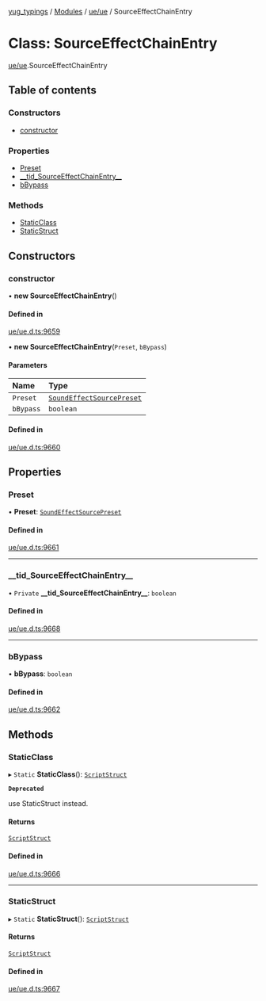 [yug_typings](../README.md) / [Modules](../modules.md) / [ue/ue](../modules/ue_ue.md) / SourceEffectChainEntry

# Class: SourceEffectChainEntry

[ue/ue](../modules/ue_ue.md).SourceEffectChainEntry

## Table of contents

### Constructors

- [constructor](ue_ue.SourceEffectChainEntry.md#constructor)

### Properties

- [Preset](ue_ue.SourceEffectChainEntry.md#preset)
- [\_\_tid\_SourceEffectChainEntry\_\_](ue_ue.SourceEffectChainEntry.md#__tid_sourceeffectchainentry__)
- [bBypass](ue_ue.SourceEffectChainEntry.md#bbypass)

### Methods

- [StaticClass](ue_ue.SourceEffectChainEntry.md#staticclass)
- [StaticStruct](ue_ue.SourceEffectChainEntry.md#staticstruct)

## Constructors

### constructor

• **new SourceEffectChainEntry**()

#### Defined in

[ue/ue.d.ts:9659](https://github.com/YugMetaverse/yug_typings/blob/25cad34/ue/ue.d.ts#L9659)

• **new SourceEffectChainEntry**(`Preset`, `bBypass`)

#### Parameters

| Name | Type |
| :------ | :------ |
| `Preset` | [`SoundEffectSourcePreset`](ue_ue.SoundEffectSourcePreset.md) |
| `bBypass` | `boolean` |

#### Defined in

[ue/ue.d.ts:9660](https://github.com/YugMetaverse/yug_typings/blob/25cad34/ue/ue.d.ts#L9660)

## Properties

### Preset

• **Preset**: [`SoundEffectSourcePreset`](ue_ue.SoundEffectSourcePreset.md)

#### Defined in

[ue/ue.d.ts:9661](https://github.com/YugMetaverse/yug_typings/blob/25cad34/ue/ue.d.ts#L9661)

___

### \_\_tid\_SourceEffectChainEntry\_\_

• `Private` **\_\_tid\_SourceEffectChainEntry\_\_**: `boolean`

#### Defined in

[ue/ue.d.ts:9668](https://github.com/YugMetaverse/yug_typings/blob/25cad34/ue/ue.d.ts#L9668)

___

### bBypass

• **bBypass**: `boolean`

#### Defined in

[ue/ue.d.ts:9662](https://github.com/YugMetaverse/yug_typings/blob/25cad34/ue/ue.d.ts#L9662)

## Methods

### StaticClass

▸ `Static` **StaticClass**(): [`ScriptStruct`](ue_ue.ScriptStruct.md)

**`Deprecated`**

use StaticStruct instead.

#### Returns

[`ScriptStruct`](ue_ue.ScriptStruct.md)

#### Defined in

[ue/ue.d.ts:9666](https://github.com/YugMetaverse/yug_typings/blob/25cad34/ue/ue.d.ts#L9666)

___

### StaticStruct

▸ `Static` **StaticStruct**(): [`ScriptStruct`](ue_ue.ScriptStruct.md)

#### Returns

[`ScriptStruct`](ue_ue.ScriptStruct.md)

#### Defined in

[ue/ue.d.ts:9667](https://github.com/YugMetaverse/yug_typings/blob/25cad34/ue/ue.d.ts#L9667)
